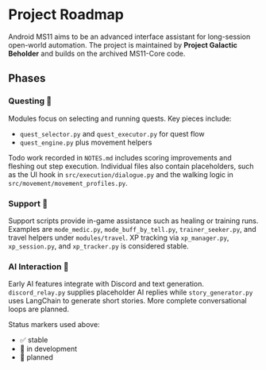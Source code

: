 # Project Roadmap

Android MS11 aims to be an advanced interface assistant for long-session open-world automation. The project is maintained by **Project Galactic Beholder** and builds on the archived MS11-Core code.

## Phases

### Questing 🚧
Modules focus on selecting and running quests. Key pieces include:
- `quest_selector.py` and `quest_executor.py` for quest flow
- `quest_engine.py` plus movement helpers

Todo work recorded in `NOTES.md` includes scoring improvements and fleshing out step execution. Individual files also contain placeholders, such as the UI hook in `src/execution/dialogue.py` and the walking logic in `src/movement/movement_profiles.py`.

### Support 🚧
Support scripts provide in-game assistance such as healing or training runs. Examples are `mode_medic.py`, `mode_buff_by_tell.py`, `trainer_seeker.py`, and travel helpers under `modules/travel`. XP tracking via `xp_manager.py`, `xp_session.py`, and `xp_tracker.py` is considered stable.

### AI Interaction 🔮
Early AI features integrate with Discord and text generation. `discord_relay.py` supplies placeholder AI replies while `story_generator.py` uses LangChain to generate short stories. More complete conversational loops are planned.

Status markers used above:
- ✅ stable
- 🚧 in development
- 🔮 planned
